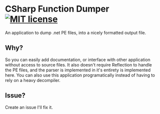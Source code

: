 ﻿
# CSharp Function Dumper [![MIT license](https://img.shields.io/badge/License-MIT-blue.svg)](https://lbesson.mit-license.org/)

An application to dump .net PE files, into a nicely formatted output file.

## Why?
So you can easily add documentation, or interface with other application without
access to source files. It also doesn't require Reflection to handle the PE files,
and the parser is implemented in it's entirety is implemented here. You can also 
use this application programatically instead of having to rely on a heavy
decompiler.

## Issue?
Create an issue I'll fix it.